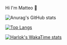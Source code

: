 Hi I'm Matteo 👋

![Anurag's GitHub stats](https://github-readme-stats.vercel.app/api?username=matteofresta&show_icons=true&theme=dracula)

[![Top Langs](https://github-readme-stats.vercel.app/api/top-langs/?username=matteofresta&layout=pie)](https://github.com/matteofresta/github-readme-stats)

[![Harlok's WakaTime stats](https://github-readme-stats.vercel.app/api/wakatime?username=matteofresta)](https://github.com/anuraghazra/github-readme-stats)
